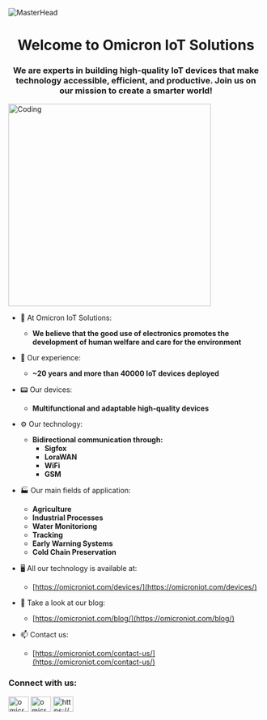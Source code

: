 ![MasterHead](https://media.istockphoto.com/id/1369278807/photo/big-data-connection-technology-concept.jpg?s=612x612&w=0&k=20&c=2fXIMadHQP2a4DN5dtGbunVJ7ImHKAxWnlVEk3Sbd7M=)

<h1 align="center">Welcome to Omicron IoT Solutions</h1>
<h3 align="center">We are experts in building high-quality IoT devices that make technology accessible, efficient, and productive. Join us on our mission to create a smarter world!</h3>

<img align="center" alt="Coding" width="400" src="https://omicroniot.com/wp-content/uploads/2022/12/cropped-LogoNuevoOmicronRecortado.png">

- 🏢 At Omicron IoT Solutions:
	- **We believe that the good use of electronics promotes the development of human welfare and care for the environment**

- 📄 Our experience:
	- **~20 years and more than 40000 IoT devices deployed**

- 📟 Our devices:
	- **Multifunctional and adaptable high-quality devices**

- ⚙️ Our technology:
	- **Bidirectional communication through:**
 		- **Sigfox**
		- **LoraWAN**
		- **WiFi**
		- **GSM**
  
- 🏭 Our main fields of application:
	- **Agriculture**
 	- **Industrial Processes**
  - **Water Monitoriong**
  - **Tracking**
  - **Early Warning Systems**
  - **Cold Chain Preservation**
 
- 🖥️ All our technology is available at:
	- [https://omicroniot.com/devices/](https://omicroniot.com/devices/)

- 📝 Take a look at our blog:
	- [https://omicroniot.com/blog/](https://omicroniot.com/blog/)

- 📫 Contact us:
	- [https://omicroniot.com/contact-us/](https://omicroniot.com/contact-us/)





<h3 align="left">Connect with us:</h3>
<p align="left">
<a href="https://www.linkedin.com/company/omicron-iot/" target="blank"><img align="center" src="https://raw.githubusercontent.com/rahuldkjain/github-profile-readme-generator/master/src/images/icons/Social/linked-in-alt.svg" alt="omicron iot" height="30" width="40" /></a>
<a href="https://instagram.com/omicron_iotsolutions" target="blank"><img align="center" src="https://raw.githubusercontent.com/rahuldkjain/github-profile-readme-generator/master/src/images/icons/Social/instagram.svg" alt="omicron_iotsolutions" height="30" width="40" /></a>
<a href="/https://omicroniot.com/" target="blank"><img align="center" src="https://raw.githubusercontent.com/rahuldkjain/github-profile-readme-generator/master/src/images/icons/Social/rss.svg" alt="https://omicroniot.com/" height="30" width="40" /></a>
</p>
